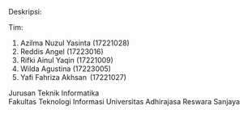 Deskripsi:

Tim:
1. Azilma Nuzul Yasinta 	(17221028) 
2. Reddis Angel 			   (17223016) 
3. Rifki Ainul Yaqin 		(17221009) 
4. Wilda Agustina 		   (17223005) 
5. Yafi Fahriza Akhsan 		(17221027) 

Jurusan Teknik Informatika  
Fakultas Teknologi Informasi 
Universitas Adhirajasa Reswara Sanjaya 
